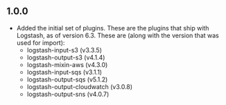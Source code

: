 ## 1.0.0
  * Added the initial set of plugins. These are the plugins that ship with Logstash, as of
    version 6.3. These are (along with the version that was used for import):
    * logstash-input-s3 (v3.3.5)
    * logstash-output-s3 (v4.1.4)
    * logstash-mixin-aws (v4.3.0)
    * logstash-input-sqs (v3.1.1)
    * logstash-output-sqs (v5.1.2)
    * logstash-output-cloudwatch (v3.0.8)
    * logstash-output-sns (v4.0.7)